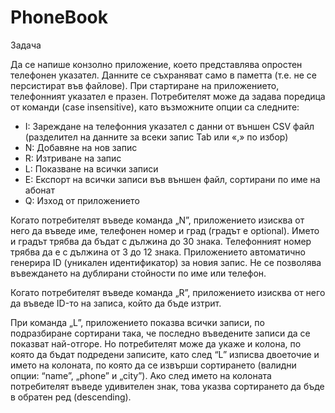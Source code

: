 # PhoneBook
Задача

Да се напише конзолно приложение, което представлява опростен телефонен указател. Данните се съхраняват само в паметта (т.е. не се персистират във файлове). При стартиране на приложението, телефонният указател е празен. Потребителят може да задава поредица от команди (case insensitive), като възможните опции са следните:
- 	I: Зареждане на телефонния указател с данни от външен CSV файл (разделител на данните за всеки запис Tab или «,» по избор)
- 	N: Добавяне на нов запис
- 	R: Изтриване на запис
-	L: Показване на всички записи
-	E: Експорт на всички записи във външен файл, сортирани по име на абонат
-	Q: Изход от приложението

Когато потребителят въведе команда „N”, приложението изисква от него да въведе име, телефонен номер и град (градът е optional). Името и градът трябва да бъдат с дължина до 30 знака. Телефонният номер трябва да е с дължина от 3 до 12 знака. Приложението автоматично генерира ID (уникален идентификатор) за новия запис. Не се позволява въвеждането на дублирани стойности по име или телефон.

Когато потребителят въведе команда „R”, приложението изисква от него да въведе ID-то на записа, който да бъде изтрит.

При команда „L”, приложението показва всички записи, по подразбиране сортирани така, че последно въведените записи да се показват най-отгоре. Но потребителят може да укаже и колона, по която да бъдат подредени записите, като след “L” изписва двоеточие и името на колоната, по която да се извърши сортирането (валидни опции: “name”, „phone” и „city”). Ако след името на колоната потребителят въведе удивителен знак, това указва сортирането да бъде в обратен ред (descending).






